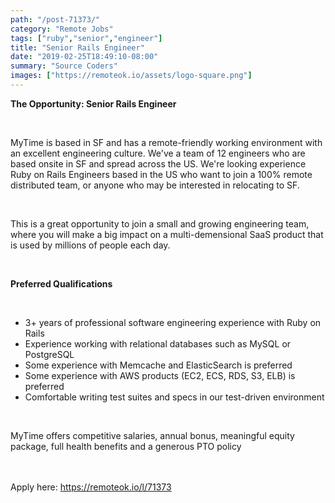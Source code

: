 ```yaml
---
path: "/post-71373/"
category: "Remote Jobs"
tags: ["ruby","senior","engineer"]
title: "Senior Rails Engineer"
date: "2019-02-25T18:49:10-08:00"
summary: "Source Coders"
images: ["https://remoteok.io/assets/logo-square.png"]
---
```


<p><strong>The Opportunity: Senior Rails Engineer</strong></p><br /><p>MyTime is based in SF and has a remote-friendly working environment with an excellent engineering culture. We've a team of 12 engineers who are based onsite in SF and spread across the US. We're looking experience Ruby on Rails Engineers based in the US who want to join a 100% remote distributed team, or anyone who may be interested in relocating to SF.</p><br /><p>This is a great opportunity to join a small and growing engineering team, where you will make a big impact on a multi-demensional SaaS product that is used by millions of people each day.&nbsp;</p><br /><p><strong><strong>Preferred Qualifications</strong></strong></p><br /><ul><li>3+ years of professional software engineering experience with Ruby on Rails</li><li>Experience working with relational databases such as MySQL or PostgreSQL</li><li>Some experience with Memcache and ElasticSearch is preferred</li><li>Some experience with AWS products (EC2, ECS, RDS, S3, ELB) is preferred</li><li>Comfortable writing test suites and specs in our test-driven environment</li></ul><br /><p>MyTime offers competitive salaries, annual bonus, meaningful equity package, full health benefits and a generous PTO policy</p>

<br/>
<br/>
Apply here: <A HREF="https://remoteok.io/l/71373">https://remoteok.io/l/71373</A>
